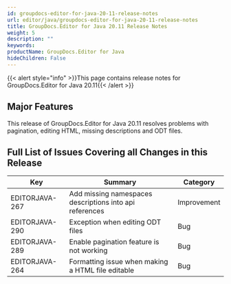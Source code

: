 ```yaml
---
id: groupdocs-editor-for-java-20-11-release-notes
url: editor/java/groupdocs-editor-for-java-20-11-release-notes
title: GroupDocs.Editor for Java 20.11 Release Notes
weight: 5
description: ""
keywords: 
productName: GroupDocs.Editor for Java
hideChildren: False
---
```

{{< alert style="info" >}}This page contains release notes for GroupDocs.Editor for Java 20.11{{< /alert >}}

## Major Features

This release of GroupDocs.Editor for Java 20.11 resolves problems with pagination, editing HTML, missing descriptions and ODT files.


## Full List of Issues Covering all Changes in this Release

| Key | Summary | Category |
| --- | --- | --- |
| EDITORJAVA-267 | Add missing namespaces descriptions into api references | Improvement |
| EDITORJAVA-290 | Exception when editing ODT files | Bug |
| EDITORJAVA-289 | Enable pagination feature is not working | Bug |
| EDITORJAVA-264 | Formatting issue when making a HTML file editable | Bug |